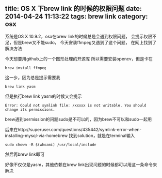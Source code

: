 title: OS X 下brew link 的时候的权限问题
date: 2014-04-24 11:13:22
tags: brew link
category: osx
---
系统是OS X 10.9.2，osx在brew link的时候总是会遇到权限问题，
会提示权限不足，但是brew又不能sudo，
今天安装ffmpeg又遇到了这个问题，
在网上找到了解决方法

<!--more-->

今天想要用github上的一个图形处理的开源库
所以需要安装opencv，但是卡在

```
brew install ffmpeg
```
这一步，因为总是提示需要我
```
brew link yasm
```
但是执行brew link yasm的时候又会提示

```
Error: Could not symlink file: /xxxxx is not writable. You should change its permissions.
```

brew遇到permission的问题sudo是不可以的，因为brew不可以和sudo一起用

后来在http://superuser.com/questions/435442/symlink-error-when-installing-mysql-via-homebrew 
找到solution，就是在terminal输入
```
sudo chown -R $(whoami) /usr/local/include
```

然后再brew link即可

好像不仅仅是yasm，其他依赖在brew link出现问题的时候都可以用这一条命令来解决

